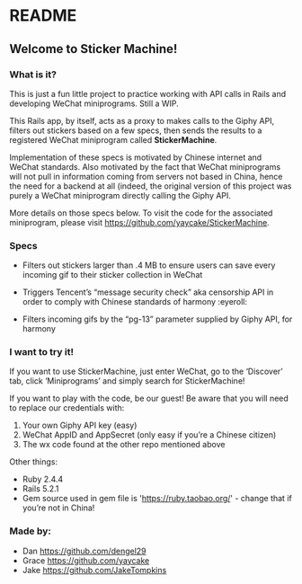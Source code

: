 # README

## Welcome to Sticker Machine!

### What is it?
This is just a fun little project to practice working with API calls in Rails and developing WeChat miniprograms. Still a WIP.

This Rails app, by itself, acts as a proxy to makes calls to the Giphy API, filters out stickers based on a few specs, then sends the results to a registered WeChat miniprogram called **StickerMachine**. 

Implementation of these specs is motivated by Chinese internet and WeChat standards. Also motivated by the fact that WeChat miniprograms will not pull in information coming from servers not based in China, hence the need for a backend at all (indeed, the original version of this project was purely a WeChat miniprogram directly calling the Giphy API.

More details on those specs below. To visit the code for the associated miniprogram, please visit https://github.com/yaycake/StickerMachine.
  
### Specs
* Filters out stickers larger than .4 MB to ensure users can save every incoming gif to their sticker collection in WeChat

* Triggers Tencent’s “message security check” aka censorship API in order to comply with Chinese standards of harmony :eyeroll:

* Filters incoming gifs by the “pg-13” parameter supplied by Giphy API, for harmony

### I want to try it!
 If you want to use StickerMachine, just enter WeChat, go to the ‘Discover’ tab, click ‘Miniprograms’ and simply search for StickerMachine!

If you want to play with the code, be our guest! Be aware that you will need to replace our credentials with:
1. Your own Giphy API key (easy) 
2. WeChat AppID and AppSecret (only easy if you’re a Chinese citizen)
3. The wx code found at the other repo mentioned above

Other things:
* Ruby 2.4.4
* Rails 5.2.1
* Gem source used in gem file is 'https://ruby.taobao.org/' - change that if you’re not in China! 

### Made by:
* Dan https://github.com/dengel29
* Grace https://github.com/yaycake
* Jake https://github.com/JakeTompkins
